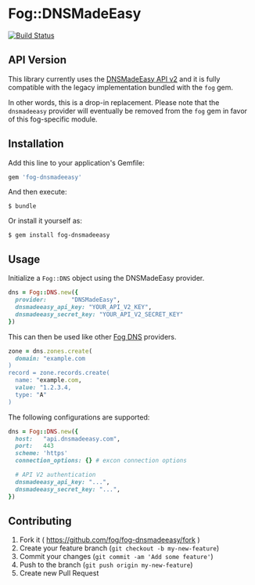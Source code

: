 # Fog::DNSMadeEasy

[![Build Status](https://travis-ci.org/raravena80/fog-dnsmadeeasy.svg?branch=master)](https://travis-ci.org/raravena80/fog-dnsmadeeasy)


## API Version

This library currently uses the [DNSMadeEasy API v2](https://www.google.com/url?sa=t&rct=j&q=&esrc=s&source=web&cd=1&cad=rja&uact=8&ved=0ahUKEwiLj7js_-7NAhVM_mMKHZH3BPIQFggeMAA&url=https%3A%2F%2Fwww.dnsmadeeasy.com%2Fintegration%2Fpdf%2FAPI-Docv2.pdf&usg=AFQjCNGR_Dn-U6DrXiyMJoxXJsXs8lr_sA&sig2=0ktPoLxv2_xOMBG4ebFmIA) 
and it is fully compatible with the legacy implementation bundled with the `fog` gem.

In other words, this is a drop-in replacement. Please note that the `dnsmadeeasy` provider
will eventually be removed from the `fog` gem in favor of this fog-specific module.


## Installation

Add this line to your application's Gemfile:

```ruby
gem 'fog-dnsmadeeasy'
```

And then execute:

    $ bundle

Or install it yourself as:

    $ gem install fog-dnsmadeeasy


## Usage

Initialize a `Fog::DNS` object using the DNSMadeEasy provider.

```ruby
dns = Fog::DNS.new({
  provider:       "DNSMadeEasy",
  dnsmadeeasy_api_key: "YOUR_API_V2_KEY",
  dnsmadeeasy_secret_key: "YOUR_API_V2_SECRET_KEY"
})
```

This can then be used like other [Fog DNS](http://fog.io/dns/) providers.

```ruby
zone = dns.zones.create(
  domain: "example.com
)
record = zone.records.create(
  name: "example.com,
  value: "1.2.3.4,
  type: "A"
)
```

The following configurations are supported:

```ruby
dns = Fog::DNS.new({
  host:   "api.dnsmadeeasy.com",
  port:   443
  scheme: 'https'
  connection_options: {} # excon connection options

  # API V2 authentication
  dnsmadeeasy_api_key: "...",
  dnsmadeeasy_secret_key: "...",
})
```

## Contributing

1. Fork it ( https://github.com/fog/fog-dnsmadeeasy/fork )
2. Create your feature branch (`git checkout -b my-new-feature`)
3. Commit your changes (`git commit -am 'Add some feature'`)
4. Push to the branch (`git push origin my-new-feature`)
5. Create new Pull Request
